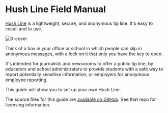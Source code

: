 # Hush Line Field Manual

[Hush Line](https://hushline.app/) is a lightweight, secure, and anonymous tip line. It's easy to install and to use.

![0-cover](https://github.com/scidsg/project-info/assets/28545431/bc3784ea-d894-4322-aadc-59316a9ac50e)

Think of a box in your office or school in which people can slip in anonymous messages, with a lock on it that only you have the key to open.

It's intended for journalists and newsrooms to offer a public tip line, by educators and school administrators to provide students with a safe way to report potentially sensitive information, or employers for anonymous employee reporting.

This guide will show you to set up your own Hush Line. 

The source files for this guide are [available on GitHub](https://github.com/scidsg/hushline-docs). See that repo for licensing information.
